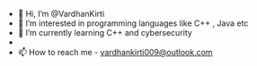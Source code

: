 - 👋 Hi, I’m @VardhanKirti
- 👀 I’m interested in programming languages like C++ , Java etc
- 🌱 I’m currently learning C++ and cybersecurity
- 
- 📫 How to reach me - vardhankirti009@outlook.com

<!---
VardhanKirti/VardhanKirti is a ✨ special ✨ repository because its `README.md` (this file) appears on your GitHub profile.
You can click the Preview link to take a look at your changes.
--->
